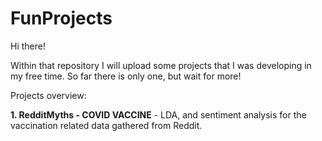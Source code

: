 # FunProjects

Hi there!

Within that repository I will upload some projects that I was developing in my free time. So far there is only one, but wait for more!

Projects overview:

**1. RedditMyths - COVID VACCINE** - LDA, and sentiment analysis for the vaccination related data gathered from Reddit.
